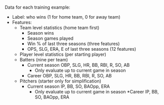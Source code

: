 Data for each training example:
* Label: who wins (1 for home team, 0 for away team)
* Features:
  * Team level statistics (home team first)
    * Season wins
    * Season games played
    * Win % of last three seasons (three features)
    * OPS, SLG, ERA, E of last three seasons (12 features)
  * Player level statistics (per starting player)
  * Batters (nine per team)
    * Current season OBP, SLG, HR, BB, RBI, R, SO, AB
      * Only evaluate up to current game in season
    * Career OBP, SLG, HR, BB, RBI, R, SO, AB
  * Pitchers (starter only for simplification)
    * Current season IP, BB, SO, BAOpp, ERA
      * Only evaluate up to current game in season
  *Career IP, BB, SO, BAOpp, ERA
